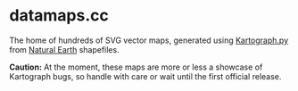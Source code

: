 # datamaps.cc

The home of hundreds of SVG vector maps, generated using [Kartograph.py](https://github.com/kartograph/kartograph.py) from [Natural Earth](http://www.naturalearthdata.com/) shapefiles.

**Caution:** At the moment, these maps are more or less a showcase of Kartograph bugs, so handle with care or wait until the first official release.